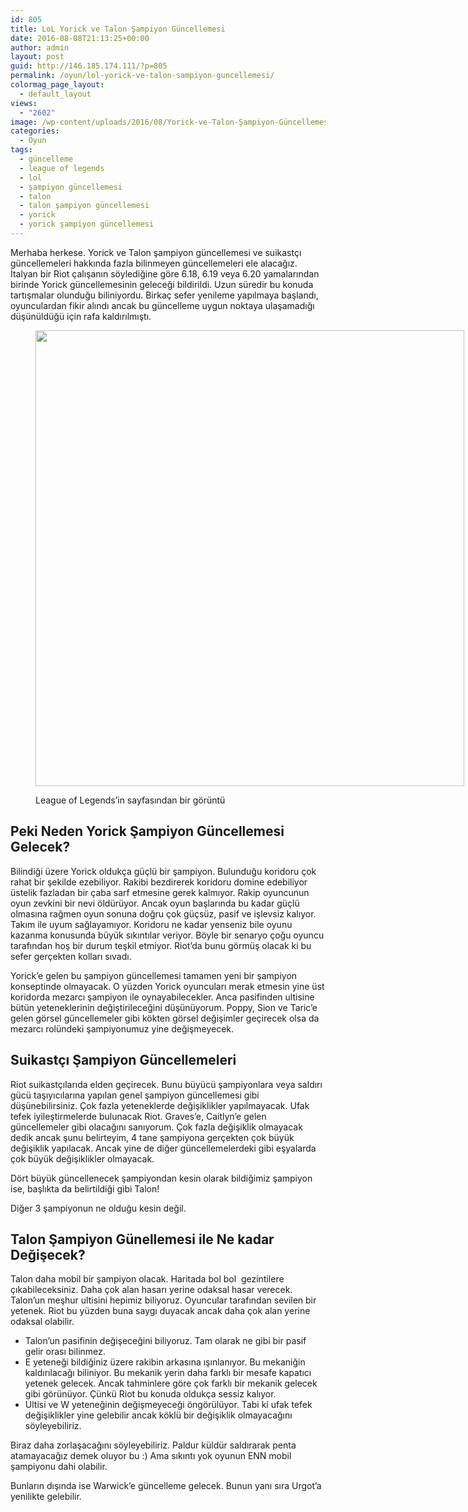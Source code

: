 ```yaml
---
id: 805
title: LoL Yorick ve Talon Şampiyon Güncellemesi
date: 2016-08-08T21:13:25+00:00
author: admin
layout: post
guid: http://146.185.174.111/?p=805
permalink: /oyun/lol-yorick-ve-talon-sampiyon-guncellemesi/
colormag_page_layout:
  - default_layout
views:
  - "2602"
image: /wp-content/uploads/2016/08/Yorick-ve-Talon-Şampiyon-Güncellemesi.jpg
categories:
  - Oyun
tags:
  - güncelleme
  - league of legends
  - lol
  - şampiyon güncellemesi
  - talon
  - talon şampiyon güncellemesi
  - yorick
  - yorick şampiyon güncellemesi
---
```

Merhaba herkese. Yorick ve Talon şampiyon güncellemesi ve suikastçı güncellemeleri hakkında fazla bilinmeyen güncellemeleri ele alacağız. İtalyan bir Riot çalışanın söylediğine göre 6.18, 6.19 veya 6.20 yamalarından birinde Yorick güncellemesinin geleceği bildirildi. Uzun süredir bu konuda tartışmalar olunduğu biliniyordu. Birkaç sefer yenileme yapılmaya başlandı, oyunculardan fikir alındı ancak bu güncelleme uygun noktaya ulaşamadığı düşünüldüğü için rafa kaldırılmıştı.<figure id="attachment_806" aria-describedby="caption-attachment-806" style="width: 686px" class="wp-caption aligncenter">

[<img class="wp-image-806 size-full" src="http://146.185.174.111/wp-content/uploads/2016/08/yorick-güncelleme.png" width="686" height="729" srcset="http://localhost:8080/mysite/wp-content/uploads/2016/08/yorick-güncelleme.png 686w, http://localhost:8080/mysite/wp-content/uploads/2016/08/yorick-güncelleme-282x300.png 282w" sizes="(max-width: 686px) 100vw, 686px" />](http://146.185.174.111/wp-content/uploads/2016/08/yorick-güncelleme.png)<figcaption id="caption-attachment-806" class="wp-caption-text">League of Legends&#8217;in sayfasından bir görüntü</figcaption></figure> 

## Peki Neden Yorick Şampiyon Güncellemesi Gelecek?

Bilindiği üzere Yorick oldukça güçlü bir şampiyon. Bulunduğu koridoru çok rahat bir şekilde ezebiliyor. Rakibi bezdirerek koridoru domine edebiliyor üstelik fazladan bir çaba sarf etmesine gerek kalmıyor. Rakip oyuncunun oyun zevkini bir nevi öldürüyor. Ancak oyun başlarında bu kadar güçlü olmasına rağmen oyun sonuna doğru çok güçsüz, pasif ve işlevsiz kalıyor. Takım ile uyum sağlayamıyor. Koridoru ne kadar yenseniz bile oyunu kazanma konusunda büyük sıkıntılar veriyor. Böyle bir senaryo çoğu oyuncu tarafından hoş bir durum teşkil etmiyor. Riot&#8217;da bunu görmüş olacak ki bu sefer gerçekten kolları sıvadı.

Yorick&#8217;e gelen bu şampiyon güncellemesi tamamen yeni bir şampiyon konseptinde olmayacak. O yüzden Yorick oyuncuları merak etmesin yine üst koridorda mezarcı şampiyon ile oynayabilecekler. Anca pasifinden ultisine bütün yeteneklerinin değiştirileceğini düşünüyorum. Poppy, Sion ve Taric&#8217;e gelen görsel güncellemeler gibi kökten görsel değişimler geçirecek olsa da mezarcı rolündeki şampiyonumuz yine değişmeyecek.

## Suikastçı Şampiyon Güncellemeleri

Riot suikastçılarıda elden geçirecek. Bunu büyücü şampiyonlara veya saldırı gücü taşıyıcılarına yapılan genel şampiyon güncellemesi gibi düşünebilirsiniz. Çok fazla yeteneklerde değişiklikler yapılmayacak. Ufak tefek iyileştirmelerde bulunacak Riot. Graves&#8217;e, Caitlyn&#8217;e gelen güncellemeler gibi olacağını sanıyorum. Çok fazla değişiklik olmayacak dedik ancak şunu belirteyim, 4 tane şampiyona gerçekten çok büyük değişiklik yapılacak. Ancak yine de diğer güncellemelerdeki gibi eşyalarda çok büyük değişiklikler olmayacak.

Dört büyük güncellenecek şampiyondan kesin olarak bildiğimiz şampiyon ise, başlıkta da belirtildiği gibi Talon!

Diğer 3 şampiyonun ne olduğu kesin değil.

## Talon Şampiyon Günellemesi ile Ne kadar Değişecek?

Talon daha mobil bir şampiyon olacak. Haritada bol bol  gezintilere çıkabileceksiniz. Daha çok alan hasarı yerine odaksal hasar verecek. Talon&#8217;un meşhur ultisini hepimiz biliyoruz. Oyuncular tarafından sevilen bir yetenek. Riot bu yüzden buna saygı duyacak ancak daha çok alan yerine odaksal olabilir.

  * Talon&#8217;un pasifinin değişeceğini biliyoruz. Tam olarak ne gibi bir pasif gelir orası bilinmez.
  * E yeteneği bildiğiniz üzere rakibin arkasına ışınlanıyor. Bu mekaniğin kaldırılacağı biliniyor. Bu mekanik yerin daha farklı bir mesafe kapatıcı yetenek gelecek. Ancak tahminlere göre çok farklı bir mekanik gelecek gibi görünüyor. Çünkü Riot bu konuda oldukça sessiz kalıyor.
  * Ultisi ve W yeteneğinin değişmeyeceği öngörülüyor. Tabi ki ufak tefek değişiklikler yine gelebilir ancak köklü bir değişiklik olmayacağını söyleyebiliriz.

Biraz daha zorlaşacağını söyleyebiliriz. Paldur küldür saldırarak penta atamayacağız demek oluyor bu :) Ama sıkıntı yok oyunun ENN mobil şampiyonu dahi olabilir.

Bunların dışında ise Warwick&#8217;e güncelleme gelecek. Bunun yanı sıra Urgot&#8217;a yenilikte gelebilir.